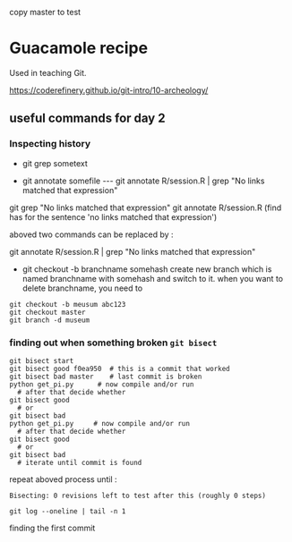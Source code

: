 copy master to test

# Guacamole recipe

Used in teaching Git.

https://coderefinery.github.io/git-intro/10-archeology/

## useful commands for day 2

### Inspecting history

* git grep sometext

* git annotate somefile --- git annotate R/session.R | grep "No links matched that expression"

git grep "No links matched that expression"
git annotate R/session.R     (find has for the sentence 'no links matched that expression')

aboved two commands can be replaced by :

git annotate R/session.R | grep "No links matched that expression"

* git checkout -b branchname somehash
 create new branch which is named branchname with somehash and switch to it.
 when you want to delete branchname, you need to 
 ```
 git checkout -b meusum abc123
 git checkout master
 git branch -d museum
 ```

### finding out when something broken ```git bisect```

```
git bisect start
git bisect good f0ea950  # this is a commit that worked
git bisect bad master    # last commit is broken
python get_pi.py      # now compile and/or run
  # after that decide whether
git bisect good
  # or
git bisect bad
python get_pi.py     # now compile and/or run 
  # after that decide whether
git bisect good
  # or
git bisect bad
  # iterate until commit is found

```

repeat aboved process until :

```
Bisecting: 0 revisions left to test after this (roughly 0 steps)
```

```
git log --oneline | tail -n 1
```
finding the first commit